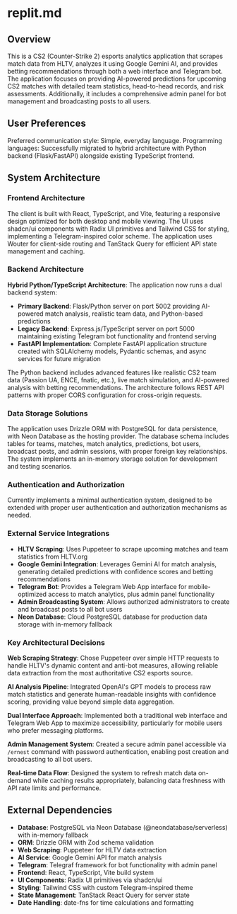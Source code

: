 # replit.md

## Overview

This is a CS2 (Counter-Strike 2) esports analytics application that scrapes match data from HLTV, analyzes it using Google Gemini AI, and provides betting recommendations through both a web interface and Telegram bot. The application focuses on providing AI-powered predictions for upcoming CS2 matches with detailed team statistics, head-to-head records, and risk assessments. Additionally, it includes a comprehensive admin panel for bot management and broadcasting posts to all users.

## User Preferences

Preferred communication style: Simple, everyday language.
Programming languages: Successfully migrated to hybrid architecture with Python backend (Flask/FastAPI) alongside existing TypeScript frontend.

## System Architecture

### Frontend Architecture
The client is built with React, TypeScript, and Vite, featuring a responsive design optimized for both desktop and mobile viewing. The UI uses shadcn/ui components with Radix UI primitives and Tailwind CSS for styling, implementing a Telegram-inspired color scheme. The application uses Wouter for client-side routing and TanStack Query for efficient API state management and caching.

### Backend Architecture
**Hybrid Python/TypeScript Architecture**: The application now runs a dual backend system:
- **Primary Backend**: Flask/Python server on port 5002 providing AI-powered match analysis, realistic team data, and Python-based predictions
- **Legacy Backend**: Express.js/TypeScript server on port 5000 maintaining existing Telegram bot functionality and frontend serving
- **FastAPI Implementation**: Complete FastAPI application structure created with SQLAlchemy models, Pydantic schemas, and async services for future migration

The Python backend includes advanced features like realistic CS2 team data (Passion UA, ENCE, fnatic, etc.), live match simulation, and AI-powered analysis with betting recommendations. The architecture follows REST API patterns with proper CORS configuration for cross-origin requests.

### Data Storage Solutions
The application uses Drizzle ORM with PostgreSQL for data persistence, with Neon Database as the hosting provider. The database schema includes tables for teams, matches, match analytics, predictions, bot users, broadcast posts, and admin sessions, with proper foreign key relationships. The system implements an in-memory storage solution for development and testing scenarios.

### Authentication and Authorization
Currently implements a minimal authentication system, designed to be extended with proper user authentication and authorization mechanisms as needed.

### External Service Integrations
- **HLTV Scraping**: Uses Puppeteer to scrape upcoming matches and team statistics from HLTV.org
- **Google Gemini Integration**: Leverages Gemini AI for match analysis, generating detailed predictions with confidence scores and betting recommendations
- **Telegram Bot**: Provides a Telegram Web App interface for mobile-optimized access to match analytics, plus admin panel functionality
- **Admin Broadcasting System**: Allows authorized administrators to create and broadcast posts to all bot users
- **Neon Database**: Cloud PostgreSQL database for production data storage with in-memory fallback

### Key Architectural Decisions

**Web Scraping Strategy**: Chose Puppeteer over simple HTTP requests to handle HLTV's dynamic content and anti-bot measures, allowing reliable data extraction from the most authoritative CS2 esports source.

**AI Analysis Pipeline**: Integrated OpenAI's GPT models to process raw match statistics and generate human-readable insights with confidence scoring, providing value beyond simple data aggregation.

**Dual Interface Approach**: Implemented both a traditional web interface and Telegram Web App to maximize accessibility, particularly for mobile users who prefer messaging platforms.

**Admin Management System**: Created a secure admin panel accessible via `/ernest` command with password authentication, enabling post creation and broadcasting to all bot users.

**Real-time Data Flow**: Designed the system to refresh match data on-demand while caching results appropriately, balancing data freshness with API rate limits and performance.

## External Dependencies

- **Database**: PostgreSQL via Neon Database (@neondatabase/serverless) with in-memory fallback
- **ORM**: Drizzle ORM with Zod schema validation
- **Web Scraping**: Puppeteer for HLTV data extraction
- **AI Service**: Google Gemini API for match analysis
- **Telegram**: Telegraf framework for bot functionality with admin panel
- **Frontend**: React, TypeScript, Vite build system
- **UI Components**: Radix UI primitives via shadcn/ui
- **Styling**: Tailwind CSS with custom Telegram-inspired theme
- **State Management**: TanStack React Query for server state
- **Date Handling**: date-fns for time calculations and formatting